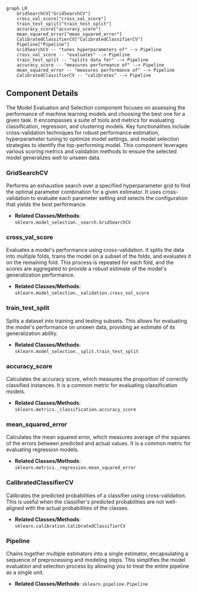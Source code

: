 ```mermaid
graph LR
    GridSearchCV["GridSearchCV"]
    cross_val_score["cross_val_score"]
    train_test_split["train_test_split"]
    accuracy_score["accuracy_score"]
    mean_squared_error["mean_squared_error"]
    CalibratedClassifierCV["CalibratedClassifierCV"]
    Pipeline["Pipeline"]
    GridSearchCV -- "tunes hyperparameters of" --> Pipeline
    cross_val_score -- "evaluates" --> Pipeline
    train_test_split -- "splits data for" --> Pipeline
    accuracy_score -- "measures performance of" --> Pipeline
    mean_squared_error -- "measures performance of" --> Pipeline
    CalibratedClassifierCV -- "calibrates" --> Pipeline
```

## Component Details

The Model Evaluation and Selection component focuses on assessing the performance of machine learning models and choosing the best one for a given task. It encompasses a suite of tools and metrics for evaluating classification, regression, and clustering models. Key functionalities include cross-validation techniques for robust performance estimation, hyperparameter tuning to optimize model settings, and model selection strategies to identify the top-performing model. This component leverages various scoring metrics and validation methods to ensure the selected model generalizes well to unseen data.

### GridSearchCV
Performs an exhaustive search over a specified hyperparameter grid to find the optimal parameter combination for a given estimator. It uses cross-validation to evaluate each parameter setting and selects the configuration that yields the best performance.
- **Related Classes/Methods**: `sklearn.model_selection._search.GridSearchCV`

### cross_val_score
Evaluates a model's performance using cross-validation. It splits the data into multiple folds, trains the model on a subset of the folds, and evaluates it on the remaining fold. This process is repeated for each fold, and the scores are aggregated to provide a robust estimate of the model's generalization performance.
- **Related Classes/Methods**: `sklearn.model_selection._validation.cross_val_score`

### train_test_split
Splits a dataset into training and testing subsets. This allows for evaluating the model's performance on unseen data, providing an estimate of its generalization ability.
- **Related Classes/Methods**: `sklearn.model_selection._split.train_test_split`

### accuracy_score
Calculates the accuracy score, which measures the proportion of correctly classified instances. It is a common metric for evaluating classification models.
- **Related Classes/Methods**: `sklearn.metrics._classification.accuracy_score`

### mean_squared_error
Calculates the mean squared error, which measures average of the squares of the errors between predicted and actual values. It is a common metric for evaluating regression models.
- **Related Classes/Methods**: `sklearn.metrics._regression.mean_squared_error`

### CalibratedClassifierCV
Calibrates the predicted probabilities of a classifier using cross-validation. This is useful when the classifier's predicted probabilities are not well-aligned with the actual probabilities of the classes.
- **Related Classes/Methods**: `sklearn.calibration.CalibratedClassifierCV`

### Pipeline
Chains together multiple estimators into a single estimator, encapsulating a sequence of preprocessing and modeling steps. This simplifies the model evaluation and selection process by allowing you to treat the entire pipeline as a single unit.
- **Related Classes/Methods**: `sklearn.pipeline.Pipeline`
